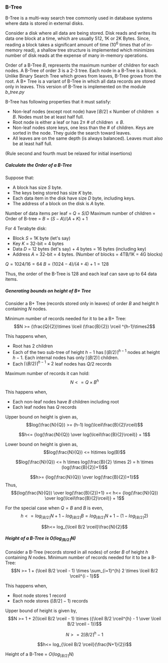 ### B-Tree
B-Tree is a multi-way search tree commonly used in database systems where data is stored in external disks.

Consider a disk where all data are being stored. Disk reads and writes its data one block at a time, which are usually 512, 1K or 2K Bytes. Since, reading a block takes a significant amount of time ($10^6$ times that of in-memory read), a shallow tree structure is implemented which minimizes number of disk reads at the expense of many in-memory operations.

Order of a B-Tree $B$, represents the maximum number of children for each nodes. A B-Tree of order 3 is a 2-3 tree. Each node in a B-Tree is a block. Unlike Binary Search Tree which grows from leaves, B-Tree grows from the root. A B+ Tree is a variant of B-Tree in which all data records are stored only in leaves. This version of B-Tree is implemented on the module $b\_tree.py$

B-Tree has following properties that it must satisfy:
* Non-leaf nodes (except root node) have $\lceil{B/2}\rceil$ $\le$ Number of children $\le B$. Nodes must be at least half full.
* Root node is either a leaf or has $2 \le$ # of children $\le B$.
* Non-leaf nodes store keys, one less than the # of children. Keys are sorted in the node. They guide the search toward leaves.
* All leaves are on the same depth (is always balanced). Leaves must also be at least half full.

(Rule second and fourth must be relaxed for initial insertions)

##### Calculate the Order of a B-Tree
Suppose that:
* A block has size $S$ byte.
* The keys being stored has size $K$ byte.
* Each data item in the disk have size $D$ byte, including keys.
* The address of a block on the disk is $A$ byte.

Number of data items per leaf = $Q$ = $S/D$
Maximum number of children = Order of B-tree = $B$ = $(S-A)/(A+K) + 1$

For 4 Terabyte disk:
* Block $S$ = 1K byte (let's say)
* Key $K$ = 32-bit = 4 bytes
* Data $D$ = 12 bytes (let's say) + 4 bytes = 16 bytes (including key)
* Address $A$ = 32-bit = 4 bytes. (Number of blocks = 4TB/1K = 4G blocks)

$Q = 1024/16 = 64$
$B = (1024-4)/(4+4) + 1 = 128$

Thus, the order of the B-Tree is 128 and each leaf can save up to 64 data items.

##### Generating bounds on height of B+ Tree
Consider a B+ Tree (records stored only in leaves) of order $B$ and height $h$ containing $N$ nodes.

Minimum number of records needed for it to be a B+ Tree:
$$N >= (\frac{Q}{2})\times \lceil (\frac{B}{2}) \rceil ^{h-1}\times2$$

This happens when,
- Root has $2$ children
- Each of the two sub-tree of height $h-1$ has $\lceil(B/2)\rceil^{h-1}$ nodes at height $h-1$. Each internal nodes has only $\lceil(B/2)\rceil$ children.
- Each $\lceil(B/2)\rceil^{h-1}\times2$ leaf nodes has $Q/2$ records

Maximum number of records it can hold:
$$N <= Q \times B^h$$

This happens when,
- Each non-leaf nodes have $B$ children including root
- Each leaf nodes has $Q$ records

Upper bound on height is given as,
$$log(\frac{N}{Q}) >= (h-1) log(\lceil\frac{B}{2}\rceil)$$

$$h<= {log(\frac{N}{Q}) \over log(\lceil\frac{B}{2}\rceil)} + 1$$

Lower bound on height is given as,
$$log(\frac{N}{Q}) <= h\times log(B)$$

$$log(\frac{N}{Q}) <= h \times log(\frac{B}{2} \times 2) = h \times (log(\frac{B}{2})+1)$$

$$h>= {log(\frac{N}{Q}) \over log(\frac{B}{2})+1}$$
Thus,
$${log(\frac{N}{Q}) \over log(\frac{B}{2})+1} =< h<= {log(\frac{N}{Q}) \over log(\lceil\frac{B}{2}\rceil)} + 1$$

For the special case when $Q = B$ and $B$ is even,
$$h<= log_{\lceil B/2 \rceil}N + 1 - log_{\lceil B/2 \rceil}B = log_{\lceil B/2 \rceil}N + 1 - (1 - log_{\lceil B/2 \rceil}2)$$

$$h<= log_{\lceil B/2 \rceil}\frac{N}{2}$$

##### Height of a B-Tree is $O(log_{\lceil B/2 \rceil}{N})$
Consider a B-Tree (records stored in all nodes) of order $B$ of height $h$ containing $N$ nodes.
Minimum number of records needed for it to be a B-Tree:
$$N >= 1 + (\lceil B/2 \rceil - 1) \times \sum_{i=1}^{h} 2 \times \lceil B/2 \rceil^{i - 1}$$

This happens when,
- Root node stores $1$ record
- Each node stores $(\lceil B/2 \rceil - 1)$ records

Upper bound of height is given by,
$$N >= 1 + 2(\lceil B/2 \rceil - 1) \times ({\lceil B/2 \rceil^{h} - 1 \over \lceil B/2 \rceil - 1})$$

$$N >= 2\lceil B/2 \rceil^{h} - 1$$

$$h<= log_{\lceil B/2 \rceil}(\frac{N+1}{2})$$

Height of a B-Tree = $O(log_{\lceil B/2 \rceil}{N})$
